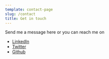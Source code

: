 ```yaml
---
template: contact-page
slug: /contact
title: Get in touch
---
```


Send me a message here or you can reach me on 
* [LinkedIn](https://www.linkedin.com/in/sreeramganesan/) 
* [Twitter](https://twitter.com/sregsn)
* [Github](https://github.com/sreeram-gsan)